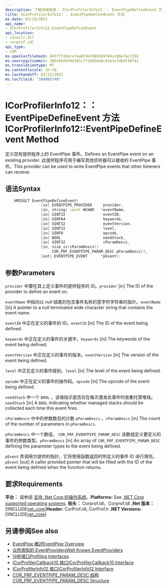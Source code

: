 ```yaml
---
description: 了解详细信息： ICorProfilerInfo12：： EventPipeDefineEvent 方法
title: ICorProfilerInfo12：： EventPipeDefineEvent 方法
ms.date: 03/19/2021
api_name:
- ICorProfilerInfo12.EventPipeDefineEvent
api_location:
- coreclr.dll
- corprof.idl
api_type:
- COM
ms.openlocfilehash: 845f7f26dce7aa0f4b7d895b9f04cc89e7ac7192
ms.sourcegitcommit: 20b4565974d185c7716656a6c63e3cfdbdf4bf41
ms.translationtype: MT
ms.contentlocale: zh-CN
ms.lasthandoff: 03/23/2021
ms.locfileid: "104805748"
---
```

# <a name="icorprofilerinfo12eventpipedefineevent-method"></a><span data-ttu-id="d65e7-103">ICorProfilerInfo12：： EventPipeDefineEvent 方法</span><span class="sxs-lookup"><span data-stu-id="d65e7-103">ICorProfilerInfo12::EventPipeDefineEvent Method</span></span>

<span data-ttu-id="d65e7-104">定义现有提供程序上的 EventPipe 事件。</span><span class="sxs-lookup"><span data-stu-id="d65e7-104">Defines an EventPipe event on an existing provider.</span></span> <span data-ttu-id="d65e7-105">此提供程序可用于编写其他侦听器可以接收的 EventPipe 事件。</span><span class="sxs-lookup"><span data-stu-id="d65e7-105">This provider can be used to write EventPipe events that other listeners can receive.</span></span>
  
## <a name="syntax"></a><span data-ttu-id="d65e7-106">语法</span><span class="sxs-lookup"><span data-stu-id="d65e7-106">Syntax</span></span>  
  
```cpp  
    HRESULT EventPipeDefineEvent(
                [in] EVENTPIPE_PROVIDER     provider,
                [in, string] const WCHAR   *eventName,
                [in] UINT32                 eventID,
                [in] UINT64                 keywords,
                [in] UINT32                 eventVersion,
                [in] UINT32                 level,
                [in] UINT8                  opcode,
                [in] BOOL                   needStack,
                [in] UINT32                 cParamDescs,
                [in, size_is(cParamDescs)]
                     COR_PRF_EVENTPIPE_PARAM_DESC pParamDescs[],
                [out] EVENTPIPE_EVENT      *pEvent);
```  
  
## <a name="parameters"></a><span data-ttu-id="d65e7-107">参数</span><span class="sxs-lookup"><span data-stu-id="d65e7-107">Parameters</span></span>

<span data-ttu-id="d65e7-108">`provider` 中要在其上定义事件的提供程序的 ID。</span><span class="sxs-lookup"><span data-stu-id="d65e7-108">`provider` [in] The ID of the provider to define an event on.</span></span>

<span data-ttu-id="d65e7-109">`eventName` 中指向以 null 结尾的包含事件名称的宽字符字符串的指针。</span><span class="sxs-lookup"><span data-stu-id="d65e7-109">`eventName` [in] A pointer to a null terminated wide character string that contains the event name.</span></span>

<span data-ttu-id="d65e7-110">`eventID` 中正在定义的事件的 ID。</span><span class="sxs-lookup"><span data-stu-id="d65e7-110">`eventID` [in] The ID of the event being defined.</span></span>

<span data-ttu-id="d65e7-111">`keywords` 中正在定义的事件的关键字。</span><span class="sxs-lookup"><span data-stu-id="d65e7-111">`keywords` [in] The keywords of the event being defined.</span></span>

<span data-ttu-id="d65e7-112">`eventVersion` 中正在定义的事件的版本。</span><span class="sxs-lookup"><span data-stu-id="d65e7-112">`eventVersion` [in] The version of the event being defined.</span></span>

<span data-ttu-id="d65e7-113">`level` 中正在定义的事件级别。</span><span class="sxs-lookup"><span data-stu-id="d65e7-113">`level` [in] The level of the event being defined.</span></span>

<span data-ttu-id="d65e7-114">`opcode` 中正在定义的事件的操作码。</span><span class="sxs-lookup"><span data-stu-id="d65e7-114">`opcode` [in] The opcode of the event being defined.</span></span>

<span data-ttu-id="d65e7-115">`needStack` 中一个 `BOOL` ，该值指示是否应在每次激发此事件时收集托管堆栈。</span><span class="sxs-lookup"><span data-stu-id="d65e7-115">`needStack` [in] A `BOOL` indicating whether managed stacks should be collected each time this event fires.</span></span>

<span data-ttu-id="d65e7-116">`cParamDescs` 中中的参数数目的计数 `pParamDescs` 。</span><span class="sxs-lookup"><span data-stu-id="d65e7-116">`cParamDescs` [in] The count of the number of parameters in `pParamDescs`.</span></span>

<span data-ttu-id="d65e7-117">`pParamDescs` 中一个数组， `COR_PRF_EVENTPIPE_PARAM_DESC` 该数组定义要定义的事件的参数类型。</span><span class="sxs-lookup"><span data-stu-id="d65e7-117">`pParamDescs` [in] An array of `COR_PRF_EVENTPIPE_PARAM_DESC` defining the parameter types to the event being defined.</span></span>

<span data-ttu-id="d65e7-118">`pEvent` 弄调用方提供的指针，它将使用函数返回时所定义的事件 ID 进行填充。</span><span class="sxs-lookup"><span data-stu-id="d65e7-118">`pEvent` [out] A caller provided pointer that will be filled with the ID of the event being defined when the function returns.</span></span>

## <a name="requirements"></a><span data-ttu-id="d65e7-119">要求</span><span class="sxs-lookup"><span data-stu-id="d65e7-119">Requirements</span></span>  

<span data-ttu-id="d65e7-120">**平台：** 请参阅 [支持 .Net Core 的操作系统](../../../core/install/windows.md?pivots=os-windows)。</span><span class="sxs-lookup"><span data-stu-id="d65e7-120">**Platforms:** See [.NET Core supported operating systems](../../../core/install/windows.md?pivots=os-windows).</span></span>
<span data-ttu-id="d65e7-121">**标头：** Corprof.idl，Corprof.idl **.Net 版本：**[!INCLUDE[net_core](../../../../includes/net-core-50-md.md)]</span><span class="sxs-lookup"><span data-stu-id="d65e7-121">**Header:** CorProf.idl, CorProf.h **.NET Versions:** [!INCLUDE[net_core](../../../../includes/net-core-50-md.md)]</span></span>
  
## <a name="see-also"></a><span data-ttu-id="d65e7-122">另请参阅</span><span class="sxs-lookup"><span data-stu-id="d65e7-122">See also</span></span>

- [<span data-ttu-id="d65e7-123">EventPipe 概述</span><span class="sxs-lookup"><span data-stu-id="d65e7-123">EventPipe Overview</span></span>](../../../core/diagnostics/eventpipe.md)
- [<span data-ttu-id="d65e7-124">众所周知的 EventProviders</span><span class="sxs-lookup"><span data-stu-id="d65e7-124">Well Known EventProviders</span></span>](../../../core/diagnostics/well-known-event-providers.md)
- [<span data-ttu-id="d65e7-125">分析接口</span><span class="sxs-lookup"><span data-stu-id="d65e7-125">Profiling Interfaces</span></span>](profiling-interfaces.md)
- [<span data-ttu-id="d65e7-126">ICorProfilerCallback10 接口</span><span class="sxs-lookup"><span data-stu-id="d65e7-126">ICorProfilerCallback10 Interface</span></span>](icorprofilercallback10-interface.md)
- [<span data-ttu-id="d65e7-127">ICorProfilerInfo12 接口</span><span class="sxs-lookup"><span data-stu-id="d65e7-127">ICorProfilerInfo12 Interface</span></span>](icorprofilerinfo12-interface.md)
- [<span data-ttu-id="d65e7-128">COR_PRF_EVENTPIPE_PARAM_DESC 结构</span><span class="sxs-lookup"><span data-stu-id="d65e7-128">COR_PRF_EVENTPIPE_PARAM_DESC Structure</span></span>](cor-prf-eventpipe-param-desc-structure.md)
